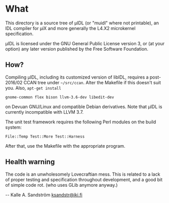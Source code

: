 
What
====

This directory is a source tree of µIDL (or "muidl" where not printable), an
IDL compiler for µiX and more generally the L4.X2 microkernel specification.

µIDL is licensed under the GNU General Public License version 3, or (at your
option) any later version published by the Free Software Foundation.


How?
----

Compiling µIDL, including its customized version of libIDL, requires a
post-2016/02 CCAN tree under `~/src/ccan`. Alter the Makefile if this doesn't
suit you. Also, `apt-get install`

    gnome-common flex bison llvm-3.6-dev libedit-dev

on Devuan GNU/Linux and compatible Debian derivatives. Note that µIDL is
currently incompatible with LLVM 3.7.

The unit test framework requires the following Perl modules on the build
system:

    File::Temp Test::More Test::Harness

After that, use the Makefile with the appropriate program.


Health warning
--------------

The code is an unwholesomely Lovecraftian mess. This is related to a lack of
proper testing and specification throughout development, and a good bit of
simple code rot. (who uses GLib anymore anyway.)


  -- Kalle A. Sandström <ksandstr@iki.fi>
